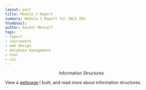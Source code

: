 ```yaml
---
layout: post
title: Module 3 Report
summary: Module 3 Report for INLS 201
thumbnail: 
author:	Rachel Metcalf
tags:
- report
- coursework
- web design
- database management
- html
- css
---
```

<center>Information Structures</center>

View a <a href="rcmetcalf.github.io/gooey/">webpage</a> I built, and read more about information structures.
